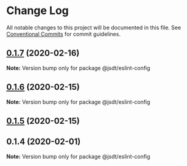 # Change Log

All notable changes to this project will be documented in this file.
See [Conventional Commits](https://conventionalcommits.org) for commit guidelines.

## [0.1.7](https://github.com/jsdevtools/jsdevtools/compare/@jsdt/eslint-config@0.1.6...@jsdt/eslint-config@0.1.7) (2020-02-16)

**Note:** Version bump only for package @jsdt/eslint-config





## [0.1.6](https://github.com/jsdevtools/jsdevtools/tree/master/packages/configs/eslint-config/compare/@jsdt/eslint-config@0.1.5...@jsdt/eslint-config@0.1.6) (2020-02-15)

**Note:** Version bump only for package @jsdt/eslint-config





## [0.1.5](https://github.com/jsdevtools/jsdevtools/tree/master/packages/configs/eslint-config/compare/@jsdt/eslint-config@0.1.2...@jsdt/eslint-config@0.1.5) (2020-02-15)



## 0.1.4 (2020-02-01)

**Note:** Version bump only for package @jsdt/eslint-config
